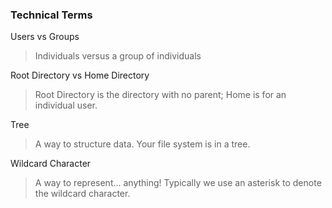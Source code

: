 ### Technical Terms

Users vs Groups
> Individuals versus a group of individuals

Root Directory vs Home Directory
> Root Directory is the directory with no parent; Home is for an individual user.

Tree
> A way to structure data. Your file system is in a tree.

Wildcard Character
> A way to represent... anything! Typically we use an asterisk to denote the wildcard character.

